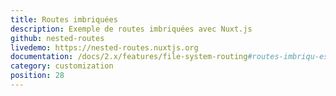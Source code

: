 ```yaml
---
title: Routes imbriquées
description: Exemple de routes imbriquées avec Nuxt.js
github: nested-routes
livedemo: https://nested-routes.nuxtjs.org
documentation: /docs/2.x/features/file-system-routing#routes-imbriqu-es
category: customization
position: 28
---
```

